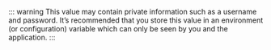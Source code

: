 ::: warning
This value may contain private information such as a username and password. It’s recommended that you store this value in an environment (or configuration) variable which can only be seen by you and the application.
:::
